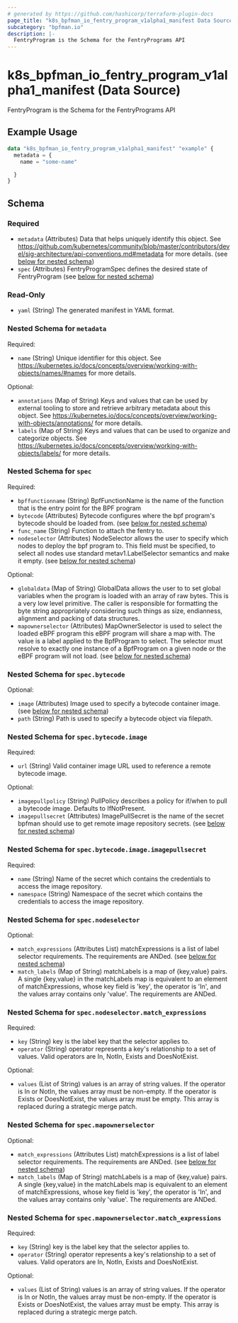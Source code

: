 ```yaml
---
# generated by https://github.com/hashicorp/terraform-plugin-docs
page_title: "k8s_bpfman_io_fentry_program_v1alpha1_manifest Data Source - terraform-provider-k8s"
subcategory: "bpfman.io"
description: |-
  FentryProgram is the Schema for the FentryPrograms API
---
```


# k8s_bpfman_io_fentry_program_v1alpha1_manifest (Data Source)

FentryProgram is the Schema for the FentryPrograms API

## Example Usage

```terraform
data "k8s_bpfman_io_fentry_program_v1alpha1_manifest" "example" {
  metadata = {
    name = "some-name"

  }
}
```

<!-- schema generated by tfplugindocs -->
## Schema

### Required

- `metadata` (Attributes) Data that helps uniquely identify this object. See https://github.com/kubernetes/community/blob/master/contributors/devel/sig-architecture/api-conventions.md#metadata for more details. (see [below for nested schema](#nestedatt--metadata))
- `spec` (Attributes) FentryProgramSpec defines the desired state of FentryProgram (see [below for nested schema](#nestedatt--spec))

### Read-Only

- `yaml` (String) The generated manifest in YAML format.

<a id="nestedatt--metadata"></a>
### Nested Schema for `metadata`

Required:

- `name` (String) Unique identifier for this object. See https://kubernetes.io/docs/concepts/overview/working-with-objects/names/#names for more details.

Optional:

- `annotations` (Map of String) Keys and values that can be used by external tooling to store and retrieve arbitrary metadata about this object. See https://kubernetes.io/docs/concepts/overview/working-with-objects/annotations/ for more details.
- `labels` (Map of String) Keys and values that can be used to organize and categorize objects. See https://kubernetes.io/docs/concepts/overview/working-with-objects/labels/ for more details.


<a id="nestedatt--spec"></a>
### Nested Schema for `spec`

Required:

- `bpffunctionname` (String) BpfFunctionName is the name of the function that is the entry point for the BPF program
- `bytecode` (Attributes) Bytecode configures where the bpf program's bytecode should be loaded from. (see [below for nested schema](#nestedatt--spec--bytecode))
- `func_name` (String) Function to attach the fentry to.
- `nodeselector` (Attributes) NodeSelector allows the user to specify which nodes to deploy the bpf program to.  This field must be specified, to select all nodes use standard metav1.LabelSelector semantics and make it empty. (see [below for nested schema](#nestedatt--spec--nodeselector))

Optional:

- `globaldata` (Map of String) GlobalData allows the user to to set global variables when the program is loaded with an array of raw bytes. This is a very low level primitive. The caller is responsible for formatting the byte string appropriately considering such things as size, endianness, alignment and packing of data structures.
- `mapownerselector` (Attributes) MapOwnerSelector is used to select the loaded eBPF program this eBPF program will share a map with. The value is a label applied to the BpfProgram to select. The selector must resolve to exactly one instance of a BpfProgram on a given node or the eBPF program will not load. (see [below for nested schema](#nestedatt--spec--mapownerselector))

<a id="nestedatt--spec--bytecode"></a>
### Nested Schema for `spec.bytecode`

Optional:

- `image` (Attributes) Image used to specify a bytecode container image. (see [below for nested schema](#nestedatt--spec--bytecode--image))
- `path` (String) Path is used to specify a bytecode object via filepath.

<a id="nestedatt--spec--bytecode--image"></a>
### Nested Schema for `spec.bytecode.image`

Required:

- `url` (String) Valid container image URL used to reference a remote bytecode image.

Optional:

- `imagepullpolicy` (String) PullPolicy describes a policy for if/when to pull a bytecode image. Defaults to IfNotPresent.
- `imagepullsecret` (Attributes) ImagePullSecret is the name of the secret bpfman should use to get remote image repository secrets. (see [below for nested schema](#nestedatt--spec--bytecode--image--imagepullsecret))

<a id="nestedatt--spec--bytecode--image--imagepullsecret"></a>
### Nested Schema for `spec.bytecode.image.imagepullsecret`

Required:

- `name` (String) Name of the secret which contains the credentials to access the image repository.
- `namespace` (String) Namespace of the secret which contains the credentials to access the image repository.




<a id="nestedatt--spec--nodeselector"></a>
### Nested Schema for `spec.nodeselector`

Optional:

- `match_expressions` (Attributes List) matchExpressions is a list of label selector requirements. The requirements are ANDed. (see [below for nested schema](#nestedatt--spec--nodeselector--match_expressions))
- `match_labels` (Map of String) matchLabels is a map of {key,value} pairs. A single {key,value} in the matchLabels map is equivalent to an element of matchExpressions, whose key field is 'key', the operator is 'In', and the values array contains only 'value'. The requirements are ANDed.

<a id="nestedatt--spec--nodeselector--match_expressions"></a>
### Nested Schema for `spec.nodeselector.match_expressions`

Required:

- `key` (String) key is the label key that the selector applies to.
- `operator` (String) operator represents a key's relationship to a set of values. Valid operators are In, NotIn, Exists and DoesNotExist.

Optional:

- `values` (List of String) values is an array of string values. If the operator is In or NotIn, the values array must be non-empty. If the operator is Exists or DoesNotExist, the values array must be empty. This array is replaced during a strategic merge patch.



<a id="nestedatt--spec--mapownerselector"></a>
### Nested Schema for `spec.mapownerselector`

Optional:

- `match_expressions` (Attributes List) matchExpressions is a list of label selector requirements. The requirements are ANDed. (see [below for nested schema](#nestedatt--spec--mapownerselector--match_expressions))
- `match_labels` (Map of String) matchLabels is a map of {key,value} pairs. A single {key,value} in the matchLabels map is equivalent to an element of matchExpressions, whose key field is 'key', the operator is 'In', and the values array contains only 'value'. The requirements are ANDed.

<a id="nestedatt--spec--mapownerselector--match_expressions"></a>
### Nested Schema for `spec.mapownerselector.match_expressions`

Required:

- `key` (String) key is the label key that the selector applies to.
- `operator` (String) operator represents a key's relationship to a set of values. Valid operators are In, NotIn, Exists and DoesNotExist.

Optional:

- `values` (List of String) values is an array of string values. If the operator is In or NotIn, the values array must be non-empty. If the operator is Exists or DoesNotExist, the values array must be empty. This array is replaced during a strategic merge patch.
